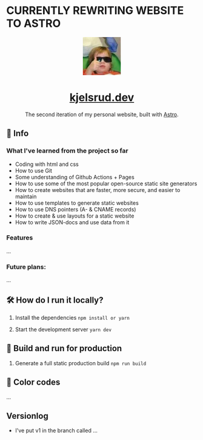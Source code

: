 # CURRENTLY REWRITING WEBSITE TO ASTRO

<div align="center">
  <img alt="logo" src="static/img/coolkid.png" width="100" />
</div>
<h1 align="center">
  <a href="https://kjelsrud.dev">kjelsrud.dev</a>
</h1>
<p align="center">
  The second iteration of my personal website, built with <a href="https://astro.build/">Astro</a>.
</p>

## 📝 Info

### What I've learned from the project so far

- Coding with html and css
- How to use Git
- Some understanding of Github Actions + Pages
- How to use some of the most popular open-source static site generators
- How to create websites that are faster, more secure, and easier to maintain
- How to use templates to generate static websites
- How to use DNS pointers (A- & CNAME records)
- How to create & use layouts for a static website
- How to write JSON-docs and use data from it

### Features

...

### Future plans:

...

## 🛠️ How do I run it locally?

1. Install the dependencies
`npm install or yarn`

2. Start the development server
`yarn dev`

## 🚀 Build and run for production

1. Generate a full static production build
`npm run build`

## 🎨 Color codes
...

## Versionlog
- I've put v1 in the branch called ...